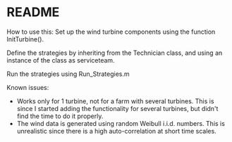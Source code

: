 # README #

How to use this:
Set up the wind turbine components using the function InitTurbine().

Define the strategies by inheriting from the Technician class, and using an instance of the class as serviceteam.

Run the strategies using Run_Strategies.m

Known issues:
- Works only for 1 turbine, not for a farm with several turbines. This is since I started adding the functionality for several turbines, but didn't find the time to do it properly.
- The wind data is generated using random Weibull i.i.d. numbers. This is unrealistic since there is a high auto-correlation at short time scales.